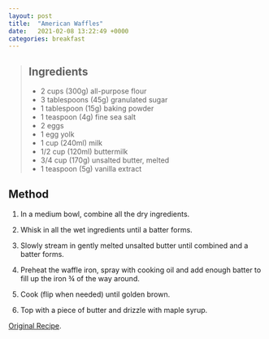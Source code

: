 ```yaml
---
layout: post
title:  "American Waffles"
date:   2021-02-08 13:22:49 +0000
categories: breakfast
---
```

> ## Ingredients
> 
> - 2 cups (300g) all-purpose flour
> - 3 tablespoons (45g) granulated sugar
> - 1 tablespoon (15g) baking powder
> - 1 teaspoon (4g) fine sea salt
> - 2 eggs
> - 1 egg yolk
> - 1 cup (240ml) milk
> - 1/2 cup (120ml) buttermilk
> - 3/4 cup (170g) unsalted butter, melted
> - 1 teaspoon (5g) vanilla extract

## Method

1. In a medium bowl, combine all the dry ingredients. 

2. Whisk in all the wet ingredients until a batter forms. 

3. Slowly stream in gently melted unsalted butter until combined and a batter forms. 

4. Preheat the waffle iron, spray with cooking oil and add enough batter to fill up the iron ¾ of the way around. 

5. Cook (flip when needed) until golden brown. 

6. Top with a piece of butter and drizzle with maple syrup.

[Original Recipe][original-recipe].

[original-recipe]: https://www.joshuaweissman.com/post/perfect-homemade-waffles